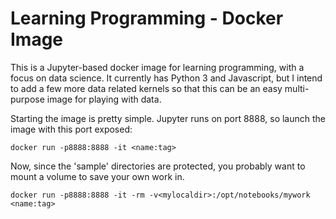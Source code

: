 # Learning Programming - Docker Image

This is a Jupyter-based docker image for learning programming, with a focus on data science. 
It currently has Python 3 and Javascript, but I intend to add a few more data related kernels 
so that this can be an easy multi-purpose image for playing with data.

Starting the image is pretty simple. Jupyter runs on port 8888, so launch the image with this
port exposed:


```
docker run -p8888:8888 -it <name:tag> 
```

Now, since the 'sample' directories are protected, you probably want to mount a volume
to save your own work in. 

```
docker run -p8888:8888 -it -rm -v<mylocaldir>:/opt/notebooks/mywork <name:tag> 
```

